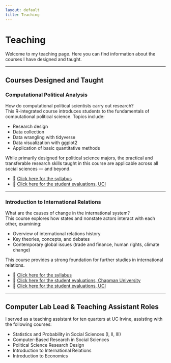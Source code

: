 ```yaml
---
layout: default
title: Teaching
---
```


# Teaching

Welcome to my teaching page. Here you can find information about the courses I have designed and taught.

---

## Courses Designed and Taught

### Computational Political Analysis

How do computational political scientists carry out research?  
This R-integrated course introduces students to the fundamentals of computational political science. Topics include:

- Research design
- Data collection
- Data wrangling with tidyverse
- Data visualization with ggplot2
- Application of basic quantitative methods

While primarily designed for political science majors, the practical and transferable research skills taught in this course are applicable across all social sciences — and beyond.

- 📄 [Click here for the syllabus](/assets/docs/Demir_Comp_Pol_Analysis_Eval_UCI.pdf)  
- 📝 [Click here for the student evaluations, UCI](/assets/docs/Demir_Comp_Pol_Analysis_Syllabus.pdf)

---

### Introduction to International Relations

What are the causes of change in the international system?  
This course explores how states and nonstate actors interact with each other, examining:

- Overview of international relations history
- Key theories, concepts, and debates
- Contemporary global issues (trade and finance, human rights, climate change)

This course provides a strong foundation for further studies in international relations.

  - 📄 [Click here for the syllabus](/assets/docs/Demir_Intro_to_IR_Syllabus.pdf)
  - 📝 [Click here for the student evaluations, Chapman University](/assets/docs/Demir_Intro_to_IR_Eval_Chapman.pdf)
  - 📝 [Click here for the student evaluations, UCI](/assets/docs/Demir_Intro_to_IR_Eval_UCI.pdf)

---

## Computer Lab Lead & Teaching Assistant Roles

I served as a teaching assistant for ten quarters at UC Irvine, assisting with the following courses:

- Statistics and Probability in Social Sciences (I, II, III)
- Computer-Based Research in Social Sciences
- Political Science Research Design
- Introduction to International Relations
- Introduction to Economics
